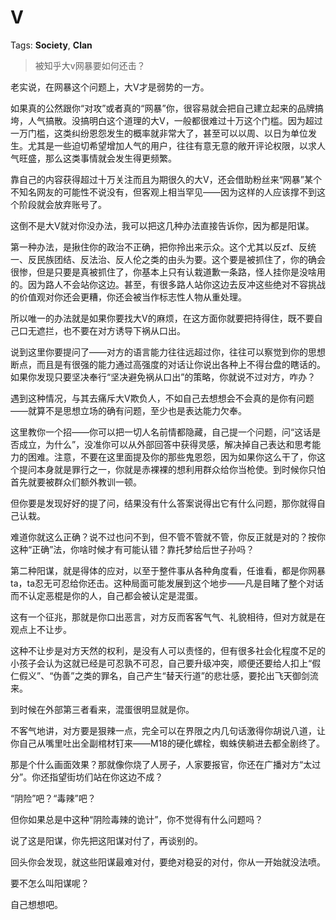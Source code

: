 # V

Tags: **Society**, **Clan**

> 被知乎大v网暴要如何还击？



老实说，在网暴这个问题上，大V才是弱势的一方。

如果真的公然跟你“对攻”或者真的“网暴”你，很容易就会把自己建立起来的品牌搞垮，人气搞散。没搞明白这个道理的大V，一般都很难过十万这个门槛。因为超过一万门槛，这类纠纷恩怨发生的概率就非常大了，甚至可以以周、以日为单位发生。尤其是一些迫切希望增加人气的用户，往往有意无意的敞开评论权限，以求人气旺盛，那么这类事情就会发生得更频繁。

靠自己的内容获得超过十万关注而且为期很久的大V，还会借助粉丝来“网暴”某个不知名网友的可能性不说没有，但客观上相当罕见——因为这样的人应该撑不到这个阶段就会放弃账号了。

这倒不是大V就对你没办法，我可以把这几种办法直接告诉你，因为都是阳谋。

  


第一种办法，是揪住你的政治不正确，把你拎出来示众。这个尤其以反zf、反统一、反民族团结、反法治、反人伦之类的由头为要。这个要是被抓住了，你的确会很惨，但是只要是真被抓住了，你基本上只有认栽道歉一条路，怪人挂你是没啥用的。因为路人不会站你这边。甚至，有很多路人站你这边去反冲这些绝对不容挑战的价值观对你还会更糟，你还会被当作标志性人物从重处理。

所以唯一的办法就是如果你要找大V的麻烦，在这方面你就要把持得住，既不要自己口无遮拦，也不要在对方诱导下祸从口出。

说到这里你要提问了——对方的语言能力往往远超过你，往往可以察觉到你的思想断点，而且是有很强的能力通过高强度的对话让你说出各种上不得台盘的瞎话的。如果你发现只要坚决奉行“坚决避免祸从口出”的策略，你就说不过对方，咋办？

遇到这种情况，与其去痛斥大V欺负人，不如自己去想想会不会真的是你有问题——就算不是思想立场的确有问题，至少也是表达能力欠奉。

这里教你一个招——你可以把一切人名前情都隐藏，自己提一个问题，问“这话是否成立，为什么”，没准你可以从外部回答中获得灵感，解决掉自己表达和思考能力的困难。注意，不要在这里面提及你的那些鬼恩怨，因为如果你这么干了，你这个提问本身就是罪行之一，你就是赤裸裸的想利用群众给你当枪使。到时候你只怕首先就要被群众们额外教训一顿。

但你要是发现好好的提了问，结果没有什么答案说得出它有什么问题，那你就得自己认栽。

难道你就这么正确？说不过也问不到，但不管不管就不管，你反正就是对的？按你这种“正确”法，你啥时候才有可能认错？靠托梦给后世子孙吗？

  


第二种阳谋，就是得体的应对，以至于整件事从各种角度看，任谁看，都是你网暴ta，ta忍无可忍给你还击。这种局面可能发展到这个地步——凡是目睹了整个对话而不认定恶棍是你的人，自己都会被认定是混蛋。

这有一个征兆，那就是你口出恶言，对方反而客客气气、礼貌相待，但对方就是在观点上不让步。

这种不让步是对方天然的权利，是没有人可以责怪的，但有很多社会化程度不足的小孩子会认为这就已经是可忍孰不可忍，自己要升级冲突，顺便还要给人扣上“假仁假义”、“伪善”之类的罪名，自己产生“替天行道”的悲壮感，要抡出飞天御剑流来。

到时候在外部第三者看来，混蛋很明显就是你。

不客气地讲，对方要是狠辣一点，完全可以在界限之内几句话激得你胡说八道，让你自己从嘴里吐出全副棺材钉来——M18的硬化螺栓，蜘蛛侠躺进去都全剧终了。

那是个什么画面效果？那就像你烧了人房子，人家要报官，你还在广播对方“太过分”。你还指望街坊们站在你这边不成？

“阴险”吧？“毒辣”吧？

但你如果总是中这种“阴险毒辣的诡计”，你不觉得有什么问题吗？

说了这是阳谋，你先把这阳谋对付了，再谈别的。

回头你会发现，就这些阳谋最难对付，要绝对稳妥的对付，你从一开始就没法喷。

要不怎么叫阳谋呢？

自己想想吧。



